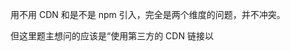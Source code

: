 用不用 CDN 和是不是 npm 引入，完全是两个维度的问题，并不冲突。

但这里题主想问的应该是“使用第三方的 CDN 链接以 <script> 方式引入” 和 “使用 npm 安装并使用 webpack 之类的工具打包” 孰优孰劣的问题。


cdn贷款很高

## 参考
https://segmentfault.com/q/1010000021147185